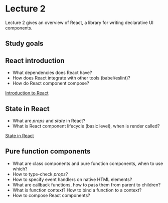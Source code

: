 # Lecture 2

Lecture 2 gives an overview of React, a library for writing declarative UI components.

## Study goals

## React introduction

* What dependencies does React have?
* How does React integrate with other tools (babel/eslint)?
* How do React component compose?

[Introduction to React](./src/props_example/README.md)

## State in React

* What are _props_ and _state_ in React?
* What is React component lifecycle (basic level), when is render called?

[State in React](./src/state_example/README.md)

## Pure function components

* What are class components and pure function components, when to use which?
* How to type-check _props_?
* How to specify event handlers on native HTML elements?
* What are callback functions, how to pass them from parent to children?
* What is function context? How to bind a function to a context?
* How to compose React components?
